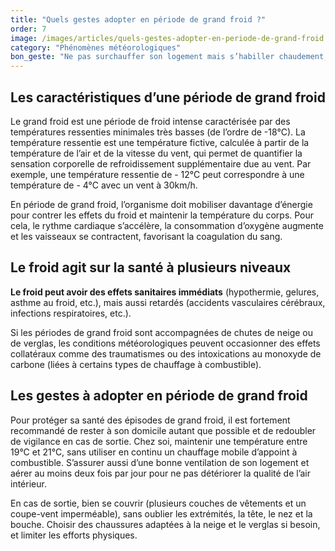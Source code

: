 ```yaml
---
title: "Quels gestes adopter en période de grand froid ?"
order: 7
image: /images/articles/quels-gestes-adopter-en-periode-de-grand-froid.jpg
category: "Phénomènes météorologiques"
bon_geste: "Ne pas surchauffer son logement mais s’habiller chaudement, avec plusieurs couches de vêtements."
---
```


## Les caractéristiques d’une période de grand froid

Le grand froid est une période de froid intense caractérisée par des températures ressenties minimales très basses (de l’ordre de -18°C). La température ressentie est une température fictive, calculée à partir de la température de l’air et de la vitesse du vent, qui permet de quantifier la sensation corporelle de refroidissement supplémentaire due au vent. Par exemple, une température ressentie de - 12°C  peut correspondre à une température de - 4°C avec un vent à 30km/h.

En période de grand froid, l’organisme doit mobiliser davantage d’énergie pour contrer les effets du froid et maintenir la température du corps. Pour cela, le rythme cardiaque s’accélère, la consommation d’oxygène augmente et les vaisseaux se contractent, favorisant la coagulation du sang.

## Le froid agit sur la santé à plusieurs niveaux

**Le froid peut avoir des effets sanitaires immédiats** (hypothermie, gelures, asthme au froid, etc.), mais aussi retardés (accidents vasculaires cérébraux, infections respiratoires, etc.).

Si les périodes de grand froid sont accompagnées de chutes de neige ou de verglas, les conditions météorologiques peuvent occasionner des effets collatéraux comme des traumatismes ou des intoxications au monoxyde de carbone (liées à certains types de chauffage à combustible).

## Les gestes à adopter en période de grand froid

Pour protéger sa santé des épisodes de grand froid, il est fortement recommandé de rester à son domicile autant que possible et de redoubler de vigilance en cas de sortie. Chez soi, maintenir une température entre 19°C et 21°C, sans utiliser en continu un chauffage mobile d’appoint à combustible. S’assurer aussi d’une bonne ventilation de son logement et aérer au moins deux fois par jour pour ne pas détériorer la qualité de l’air intérieur. 

En cas de sortie, bien se couvrir (plusieurs couches de vêtements et un coupe-vent imperméable), sans oublier les extrémités, la tête, le nez et la bouche. Choisir des chaussures adaptées à la neige et le verglas si besoin, et limiter les efforts physiques.
